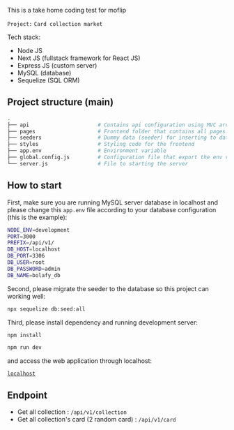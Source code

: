 This is a take home coding test for moflip

`Project:` `Card collection market`

Tech stack:

- Node JS
- Next JS (fullstack framework for React JS)
- Express JS (custom server)
- MySQL (database)
- Sequelize (SQL ORM)

## Project structure (main)

```bash
.
├── api                      # Contains api configuration using MVC architecture
├── pages                    # Frontend folder that contains all pages in the app
├── seeders                  # Dummy data (seeder) for inserting to database
├── styles                   # Styling code for the frontend
├── app.env                  # Environment variable
├── global.config.js         # Configuration file that export the env variable
└── server.js                # File to starting the server
```

## How to start

First, make sure you are running MySQL server database in localhost and please change this `app.env` file according to your database configuration (this is the example):

```bash
NODE_ENV=development
PORT=3000
PREFIX=/api/v1/
DB_HOST=localhost
DB_PORT=3306
DB_USER=root
DB_PASSWORD=admin
DB_NAME=bolafy_db
```

Second, please migrate the seeder to the database so this project can working well:

```bash
npx sequelize db:seed:all
```

Third, please install dependency and running development server:

```bash
npm install
```

```bash
npm run dev
```

and access the web application through localhost:

[`localhost`](http://localhost:3000)

## Endpoint

- Get all collection : `/api/v1/collection`
- Get all collection's card (2 random card) : `/api/v1/card`
